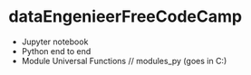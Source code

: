 # dataEngenieerFreeCodeCamp
- Jupyter notebook
- Python end to end 
- Module Universal Functions // modules_py (goes in C:)
